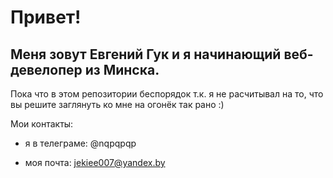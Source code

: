 # Привет!
## Меня зовут Евгений Гук и я начинающий веб-девелопер из Минска.
Пока что в этом репозитории беспорядок т.к. я не расчитывал на то, что вы решите заглянуть ко мне на огонёк так рано :)

Мои контакты:

* я в телеграме: @nqpqpqp

* моя почта: <jekiee007@yandex.by>
